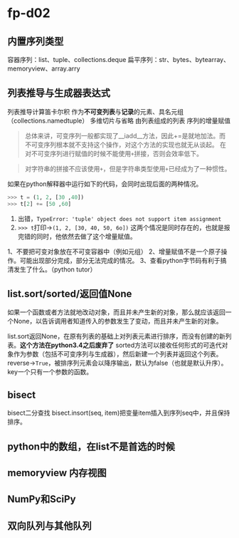 # fp-d02
## 内置序列类型
容器序列：list、tuple、collections.deque
扁平序列：str、bytes、bytearray、memoryview、array.arry

## 列表推导与生成器表达式
列表推导计算笛卡尔积
作为**不可变列表**与**记录**的元素、具名元组（collections.namedtuple）
多维切片与省略
由列表组成的列表
序列的增量赋值
> 总体来讲，可变序列一般都实现了__iadd__方法，因此+=是就地加法。而不可变序列根本就不支持这个操作，对这个方法的实现也就无从谈起。
> 在对不可变序列进行赋值的时候不能使用`+`拼接，否则会效率低下。

> 对字符串的拼接不应该使用`+`，但是字符串类型使用`+`已经成为了一种惯性。

如果在python解释器中运行如下的代码，会同时出现后面的两种情况。
```python
>>> t = (1, 2, [30 ,40])
>>> t[2] += [50 ,60]
```
1. 出错，`TypeError: 'tuple' object does not support item assignment`
2. `>>> t`打印->`(1, 2, [30, 40, 50, 6o])`
这两个情况是同时存在的，也就是报完错的同时，他依然去做了这个增量赋值。

1、不要把可变对象放在不可变容器中（例如元组）
2、增量赋值不是一个原子操作。可能出现部分完成，部分无法完成的情况。
3、查看python字节码有利于搞清发生了什么。（python tutor）

## list.sort/sorted/返回值None
如果一个函数或者方法就地改动对象，而且并未产生新的对象，那么就应该返回一个None，以告诉调用者知道传入的参数发生了变动，而且并未产生新的对象。

list.sort返回None，在原有列表的基础上对列表元素进行排序，而没有创建的新列表。**这个方法在python3.4之后废弃了**
sorted方法可以接收任何形式的可迭代对象作为参数（包括不可变序列与生成器），然后新建一个列表并返回这个列表。
reverse->`True`，被排序列元素会以降序输出，默认为false（也就是默认升序）。
key一个只有一个参数的函数。

## bisect
bisect二分查找
bisect.insort(seq, item)把变量item插入到序列seq中，并且保持排序。

## python中的数组，在list不是首选的时候

## memoryview 内存视图

## NumPy和SciPy

## 双向队列与其他队列
